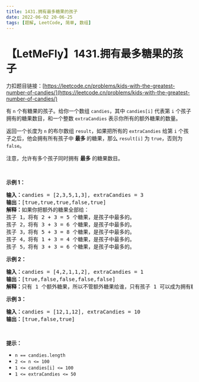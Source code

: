```yaml
---
title: 1431.拥有最多糖果的孩子
date: 2022-06-02 20-06-25
tags: [题解, LeetCode, 简单, 数组]
---
```


# 【LetMeFly】1431.拥有最多糖果的孩子

力扣题目链接：[https://leetcode.cn/problems/kids-with-the-greatest-number-of-candies/](https://leetcode.cn/problems/kids-with-the-greatest-number-of-candies/)

<p>有&nbsp;<code>n</code>&nbsp;个有糖果的孩子。给你一个数组&nbsp;<code>candies</code>，其中&nbsp;<code>candies[i]</code>&nbsp;代表第 <code>i</code> 个孩子拥有的糖果数目，和一个整数&nbsp;<code>extraCandies</code>&nbsp;表示你所有的额外糖果的数量。</p>

<p>返回一个长度为&nbsp;<code>n</code>&nbsp;的布尔数组 <code>result</code>，如果把所有的&nbsp;<code>extraCandies</code>&nbsp;给第&nbsp;<code>i</code>&nbsp;个孩子之后，他会拥有所有孩子中&nbsp;<strong>最多&nbsp;</strong>的糖果，那么&nbsp;<code>result[i]</code>&nbsp;为&nbsp;<code>true</code>，否则为 <code>false</code>。</p>

<p>注意，允许有多个孩子同时拥有 <strong>最多</strong>&nbsp;的糖果数目。</p>

<p>&nbsp;</p>

<p><strong>示例 1：</strong></p>

<pre>
<strong>输入：</strong>candies = [2,3,5,1,3], extraCandies = 3
<strong>输出：</strong>[true,true,true,false,true] 
<strong>解释：</strong>如果你把额外的糖果全部给：
孩子 1，将有 2 + 3 = 5 个糖果，是孩子中最多的。
孩子 2，将有 3 + 3 = 6 个糖果，是孩子中最多的。
孩子 3，将有 5 + 3 = 8 个糖果，是孩子中最多的。
孩子 4，将有 1 + 3 = 4 个糖果，是孩子中最多的。
孩子 5，将有 3 + 3 = 6 个糖果，是孩子中最多的。</pre>

<p><strong>示例 2：</strong></p>

<pre>
<strong>输入：</strong>candies = [4,2,1,1,2], extraCandies = 1
<strong>输出：</strong>[true,false,false,false,false] 
<strong>解释：</strong>只有 1 个额外糖果，所以不管额外糖果给谁，只有孩子 1 可以成为拥有糖果最多的孩子。
</pre>

<p><strong>示例 3：</strong></p>

<pre>
<strong>输入：</strong>candies = [12,1,12], extraCandies = 10
<strong>输出：</strong>[true,false,true]
</pre>

<p>&nbsp;</p>

<p><strong>提示：</strong></p>

<ul>
	<li><code>n == candies.length</code></li>
	<li><code>2 &lt;= n &lt;= 100</code></li>
	<li><code>1 &lt;= candies[i] &lt;= 100</code></li>
	<li><code>1 &lt;= extraCandies &lt;= 50</code></li>
</ul>


    